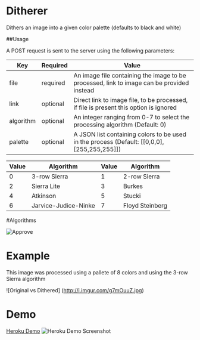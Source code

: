 # Ditherer
Dithers an image into a given color palette (defaults to black and white)

##Usage

A POST request is sent to the server using the following parameters:

Key|Required|Value
---|--------|-----
file|required|An image file containing the image to be processed, link to image can be provided instead
link|optional|Direct link to image file, to be processed, if file is present this option is ignored
algorithm|optional|An integer ranging from 0-7 to select the processing algorithm (Default: 0)
palette|optional|A JSON list containing colors to be used in the process (Default: [[0,0,0],[255,255,255]])

Value|Algorithm|Value|Algorithm
-----|---------|-----|---------
0|3-row Sierra|1|2-row Sierra
2|Sierra Lite|3|Burkes
4|Atkinson|5|Stucki
6|Jarvice-Judice-Ninke|7|Floyd Steinberg

#Algorithms

![Approve](http://i.imgur.com/Ihvw0lL.jpg)

# Example

This image was processed using a pallete of 8 colors and using the 3-row Sierra algorithm

![Original vs Dithered]
(http://i.imgur.com/g7mOuuZ.jpg)

# Demo
[Heroku Demo](http://young-island-22764.herokuapp.com)
![Heroku Demo Screenshot](http://i.imgur.com/Hu1oYaz.png)
